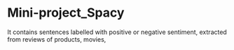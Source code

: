 # Mini-project_Spacy
It contains sentences labelled with positive or negative sentiment, extracted from reviews of products, movies, 
